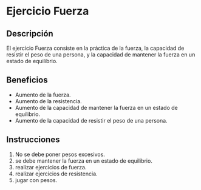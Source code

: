 # Ejercicio Fuerza

## Descripción
El ejercicio Fuerza consiste en la práctica de la fuerza, la capacidad de resistir el peso de una persona, y la capacidad de mantener la fuerza en un estado de equilibrio.

## Beneficios
- Aumento de la fuerza.
- Aumento de la resistencia.
- Aumento de la capacidad de mantener la fuerza en un estado de equilibrio.
- Aumento de la capacidad de resistir el peso de una persona.

## Instrucciones
1. No se debe poner pesos excesivos.
2. se debe mantener la fuerza en un estado de equilibrio.
3. realizar ejercicios de fuerza.
4. realizar ejercicios de resistencia.
5. jugar con pesos.